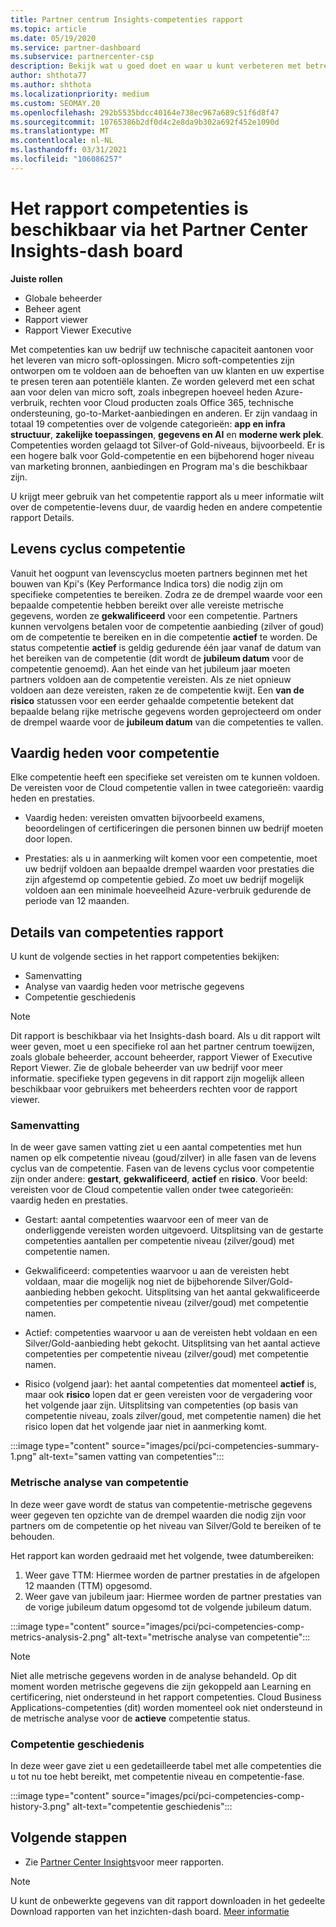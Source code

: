 ```yaml
---
title: Partner centrum Insights-competenties rapport
ms.topic: article
ms.date: 05/19/2020
ms.service: partner-dashboard
ms.subservice: partnercenter-csp
description: Bekijk wat u goed doet en waar u kunt verbeteren met betrekking tot micro soft-competenties, competentie niveaus en aanbiedingen die u helpen bij het leveren van micro soft-oplossingen.
author: shthota77
ms.author: shthota
ms.localizationpriority: medium
ms.custom: SEOMAY.20
ms.openlocfilehash: 292b5535bdcc40164e738ec967a689c51f6d8f47
ms.sourcegitcommit: 10765386b2df0d4c2e8da9b302a692f452e1090d
ms.translationtype: MT
ms.contentlocale: nl-NL
ms.lasthandoff: 03/31/2021
ms.locfileid: "106086257"
---
```

# <a name="competencies-report-available-from-the-partner-center-insights-dashboard"></a>Het rapport competenties is beschikbaar via het Partner Center Insights-dash board

**Juiste rollen**

- Globale beheerder
- Beheer agent
- Rapport viewer
- Rapport Viewer Executive

Met competenties kan uw bedrijf uw technische capaciteit aantonen voor het leveren van micro soft-oplossingen. Micro soft-competenties zijn ontworpen om te voldoen aan de behoeften van uw klanten en uw expertise te presen teren aan potentiële klanten. Ze worden geleverd met een schat aan voor delen van micro soft, zoals inbegrepen hoeveel heden Azure-verbruik, rechten voor Cloud producten zoals Office 365, technische ondersteuning, go-to-Market-aanbiedingen en anderen. Er zijn vandaag in totaal 19 competenties over de volgende categorieën: **app en infra structuur**, **zakelijke toepassingen**, **gegevens en AI** en **moderne werk plek**. Competenties worden gelaagd tot Silver-of Gold-niveaus, bijvoorbeeld. Er is een hogere balk voor Gold-competentie en een bijbehorend hoger niveau van marketing bronnen, aanbiedingen en Program ma's die beschikbaar zijn.  

U krijgt meer gebruik van het competentie rapport als u meer informatie wilt over de competentie-levens duur, de vaardig heden en andere competentie rapport Details.

## <a name="competency-life-cycle"></a>Levens cyclus competentie

Vanuit het oogpunt van levenscyclus moeten partners beginnen met het bouwen van Kpi's (Key Performance Indica tors) die nodig zijn om specifieke competenties te bereiken. Zodra ze de drempel waarde voor een bepaalde competentie hebben bereikt over alle vereiste metrische gegevens, worden ze **gekwalificeerd** voor een competentie. Partners kunnen vervolgens betalen voor de competentie aanbieding (zilver of goud) om de competentie te bereiken en in die competentie **actief** te worden. De status competentie **actief** is geldig gedurende één jaar vanaf de datum van het bereiken van de competentie (dit wordt de **jubileum datum** voor de competentie genoemd). Aan het einde van het jubileum jaar moeten partners voldoen aan de competentie vereisten. Als ze niet opnieuw voldoen aan deze vereisten, raken ze de competentie kwijt. Een **van de risico** statussen voor een eerder gehaalde competentie betekent dat bepaalde belang rijke metrische gegevens worden geprojecteerd om onder de drempel waarde voor de **jubileum datum** van die competenties te vallen.

## <a name="competency-attainment"></a>Vaardig heden voor competentie

Elke competentie heeft een specifieke set vereisten om te kunnen voldoen. De vereisten voor de Cloud competentie vallen in twee categorieën: vaardig heden en prestaties.

- Vaardig heden: vereisten omvatten bijvoorbeeld examens, beoordelingen of certificeringen die personen binnen uw bedrijf moeten door lopen.

- Prestaties: als u in aanmerking wilt komen voor een competentie, moet uw bedrijf voldoen aan bepaalde drempel waarden voor prestaties die zijn afgestemd op competentie gebied. Zo moet uw bedrijf mogelijk voldoen aan een minimale hoeveelheid Azure-verbruik gedurende de periode van 12 maanden.

## <a name="competencies-report-details"></a>Details van competenties rapport

U kunt de volgende secties in het rapport competenties bekijken:

- Samenvatting
- Analyse van vaardig heden voor metrische gegevens
- Competentie geschiedenis

 > [!NOTE]
 > Dit rapport is beschikbaar via het Insights-dash board. Als u dit rapport wilt weer geven, moet u een specifieke rol aan het partner centrum toewijzen, zoals globale beheerder, account beheerder, rapport Viewer of Executive Report Viewer. Zie de globale beheerder van uw bedrijf voor meer informatie. specifieke typen gegevens in dit rapport zijn mogelijk alleen beschikbaar voor gebruikers met beheerders rechten voor de rapport viewer.

### <a name="summary"></a>Samenvatting

In de weer gave samen vatting ziet u een aantal competenties met hun namen op elk competentie niveau (goud/zilver) in alle fasen van de levens cyclus van de competentie. Fasen van de levens cyclus voor competentie zijn onder andere: **gestart**, **gekwalificeerd**, **actief** en **risico**. Voor beeld: vereisten voor de Cloud competentie vallen onder twee categorieën: vaardig heden en prestaties.

- Gestart: aantal competenties waarvoor een of meer van de onderliggende vereisten worden uitgevoerd.
Uitsplitsing van de gestarte competenties aantallen per competentie niveau (zilver/goud) met competentie namen.

- Gekwalificeerd: competenties waarvoor u aan de vereisten hebt voldaan, maar die mogelijk nog niet de bijbehorende Silver/Gold-aanbieding hebben gekocht. Uitsplitsing van het aantal gekwalificeerde competenties per competentie niveau (zilver/goud) met competentie namen.

- Actief: competenties waarvoor u aan de vereisten hebt voldaan en een Silver/Gold-aanbieding hebt gekocht. Uitsplitsing van het aantal actieve competenties per competentie niveau (zilver/goud) met competentie namen.

- Risico (volgend jaar): het aantal competenties dat momenteel **actief** is, maar ook **risico** lopen dat er geen vereisten voor de vergadering voor het volgende jaar zijn.
Uitsplitsing van competenties (op basis van competentie niveau, zoals zilver/goud, met competentie namen) die het risico lopen dat het volgende jaar niet in aanmerking komt.

:::image type="content" source="images/pci/pci-competencies-summary-1.png" alt-text="samen vatting van competenties":::

### <a name="competency-metric-analysis"></a>Metrische analyse van competentie

In deze weer gave wordt de status van competentie-metrische gegevens weer gegeven ten opzichte van de drempel waarden die nodig zijn voor partners om de competentie op het niveau van Silver/Gold te bereiken of te behouden. 

Het rapport kan worden gedraaid met het volgende, twee datumbereiken:

1. Weer gave TTM: Hiermee worden de partner prestaties in de afgelopen 12 maanden (TTM) opgesomd.
2. Weer gave van jubileum jaar: Hiermee worden de partner prestaties van de vorige jubileum datum opgesomd tot de volgende jubileum datum.

:::image type="content" source="images/pci/pci-competencies-comp-metrics-analysis-2.png" alt-text="metrische analyse van competentie":::

> [!NOTE]
 > Niet alle metrische gegevens worden in de analyse behandeld. Op dit moment worden metrische gegevens die zijn gekoppeld aan Learning en certificering, niet ondersteund in het rapport competenties. Cloud Business Applications-competenties (dit) worden momenteel ook niet ondersteund in de metrische analyse voor de **actieve** competentie status.

### <a name="competency-history"></a>Competentie geschiedenis

In deze weer gave ziet u een gedetailleerde tabel met alle competenties die u tot nu toe hebt bereikt, met competentie niveau en competentie-fase.

:::image type="content" source="images/pci/pci-competencies-comp-history-3.png" alt-text="competentie geschiedenis":::

## <a name="next-steps"></a>Volgende stappen

- Zie [Partner Center Insights](partner-center-insights.md)voor meer rapporten.

>[!NOTE] 
> U kunt de onbewerkte gegevens van dit rapport downloaden in het gedeelte Download rapporten van het inzichten-dash board. [Meer informatie](pci-download-reports.md) 
